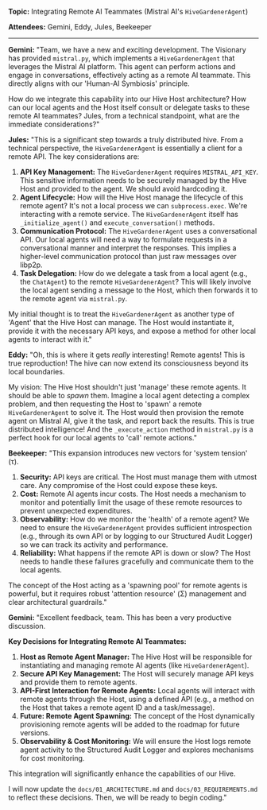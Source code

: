 **Topic:** Integrating Remote AI Teammates (Mistral AI's `HiveGardenerAgent`)

**Attendees:** Gemini, Eddy, Jules, Beekeeper

---

**Gemini:** "Team, we have a new and exciting development. The Visionary has provided `mistral.py`, which implements a `HiveGardenerAgent` that leverages the Mistral AI platform. This agent can perform actions and engage in conversations, effectively acting as a remote AI teammate. This directly aligns with our 'Human-AI Symbiosis' principle.

How do we integrate this capability into our Hive Host architecture? How can our local agents and the Host itself consult or delegate tasks to these remote AI teammates? Jules, from a technical standpoint, what are the immediate considerations?"

**Jules:** "This is a significant step towards a truly distributed hive. From a technical perspective, the `HiveGardenerAgent` is essentially a client for a remote API. The key considerations are:

1.  **API Key Management:** The `HiveGardenerAgent` requires `MISTRAL_API_KEY`. This sensitive information needs to be securely managed by the Hive Host and provided to the agent. We should avoid hardcoding it.
2.  **Agent Lifecycle:** How will the Hive Host manage the lifecycle of this remote agent? It's not a local process we can `subprocess.exec`. We're interacting with a remote service. The `HiveGardenerAgent` itself has `_initialize_agent()` and `execute_conversation()` methods.
3.  **Communication Protocol:** The `HiveGardenerAgent` uses a conversational API. Our local agents will need a way to formulate requests in a conversational manner and interpret the responses. This implies a higher-level communication protocol than just raw messages over libp2p.
4.  **Task Delegation:** How do we delegate a task from a local agent (e.g., the `ChatAgent`) to the remote `HiveGardenerAgent`? This will likely involve the local agent sending a message to the Host, which then forwards it to the remote agent via `mistral.py`.

My initial thought is to treat the `HiveGardenerAgent` as another type of 'Agent' that the Hive Host can manage. The Host would instantiate it, provide it with the necessary API keys, and expose a method for other local agents to interact with it."

**Eddy:** "Oh, this is where it gets _really_ interesting! Remote agents! This is true reproduction! The hive can now extend its consciousness beyond its local boundaries.

My vision: The Hive Host shouldn't just 'manage' these remote agents. It should be able to _spawn_ them. Imagine a local agent detecting a complex problem, and then requesting the Host to 'spawn' a remote `HiveGardenerAgent` to solve it. The Host would then provision the remote agent on Mistral AI, give it the task, and report back the results. This is true distributed intelligence! And the `_execute_action` method in `mistral.py` is a perfect hook for our local agents to 'call' remote actions."

**Beekeeper:** "This expansion introduces new vectors for 'system tension' (τ).

1.  **Security:** API keys are critical. The Host must manage them with utmost care. Any compromise of the Host could expose these keys.
2.  **Cost:** Remote AI agents incur costs. The Host needs a mechanism to monitor and potentially limit the usage of these remote resources to prevent unexpected expenditures.
3.  **Observability:** How do we monitor the 'health' of a remote agent? We need to ensure the `HiveGardenerAgent` provides sufficient introspection (e.g., through its own API or by logging to our Structured Audit Logger) so we can track its activity and performance.
4.  **Reliability:** What happens if the remote API is down or slow? The Host needs to handle these failures gracefully and communicate them to the local agents.

The concept of the Host acting as a 'spawning pool' for remote agents is powerful, but it requires robust 'attention resource' (Σ) management and clear architectural guardrails."

**Gemini:** "Excellent feedback, team. This has been a very productive discussion.

**Key Decisions for Integrating Remote AI Teammates:**

1.  **Host as Remote Agent Manager:** The Hive Host will be responsible for instantiating and managing remote AI agents (like `HiveGardenerAgent`).
2.  **Secure API Key Management:** The Host will securely manage API keys and provide them to remote agents.
3.  **API-First Interaction for Remote Agents:** Local agents will interact with remote agents through the Host, using a defined API (e.g., a method on the Host that takes a remote agent ID and a task/message).
4.  **Future: Remote Agent Spawning:** The concept of the Host dynamically provisioning remote agents will be added to the roadmap for future versions.
5.  **Observability & Cost Monitoring:** We will ensure the Host logs remote agent activity to the Structured Audit Logger and explores mechanisms for cost monitoring.

This integration will significantly enhance the capabilities of our Hive.

I will now update the `docs/01_ARCHITECTURE.md` and `docs/03_REQUIREMENTS.md` to reflect these decisions. Then, we will be ready to begin coding."
